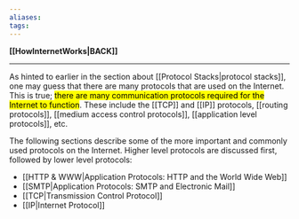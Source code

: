 ```yaml
---
aliases:
tags:
---
```

**[[HowInternetWorks|BACK]]**

---
As hinted to earlier in the section about [[Protocol Stacks|protocol stacks]], one may guess that there are many protocols that are used on the Internet. This is true; <mark class="hltr-lightgreen">there are many communication protocols required for the Internet to function</mark>. These include the [[TCP]] and [[IP]] protocols, [[routing protocols]], [[medium access control protocols]], [[application level protocols]], etc. 

The following sections describe some of the more important and commonly used protocols on the Internet. Higher level protocols are discussed first, followed by lower level protocols:
- [[HTTP & WWW|Application Protocols: HTTP and the World Wide Web]]
- [[SMTP|Application Protocols: SMTP and Electronic Mail]]
- [[TCP|Transmission Control Protocol]]
- [[IP|Internet Protocol]]